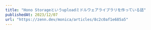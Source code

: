 ```yaml
---
title: "Hono Storageというuploadミドルウェアライブラリを作っている話"
publishedAt: 2023/12/07
url: "https://zenn.dev/monica/articles/8c2c0af1e685a5"
---
```

